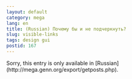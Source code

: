 ```yaml
---
layout: default
category: mega
lang: en
title: (Russian) Почему бы и не подчеркнуть?
slug: visible-links
tags: design gui 
postid: 167
---
```

<p>Sorry, this entry is only available in [Russian](http://mega.genn.org/export/getposts.php).</p>
